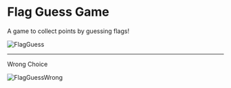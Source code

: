# Flag Guess Game

A game to collect points by guessing flags!

![FlagGuess](https://user-images.githubusercontent.com/47548012/152697196-a3a3e13d-cb5b-4042-876e-e057a397b56e.png)

---
Wrong Choice

![FlagGuessWrong](https://user-images.githubusercontent.com/47548012/152697225-876eef4c-07ec-42d8-9557-1876919198e4.png)
